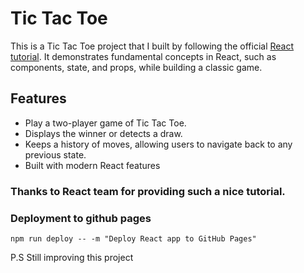 # Tic Tac Toe

This is a Tic Tac Toe project that I built by following the official [React tutorial](https://react.dev/learn/tutorial-tic-tac-toe). It demonstrates fundamental concepts in React, such as components, state, and props, while building a classic game.

## Features
* Play a two-player game of Tic Tac Toe.
* Displays the winner or detects a draw.
* Keeps a history of moves, allowing users to navigate back to any previous state.
* Built with modern React features

### Thanks to React team for providing such a nice tutorial.
### Deployment to github pages
```
npm run deploy -- -m "Deploy React app to GitHub Pages"
```
P.S
Still improving this project
